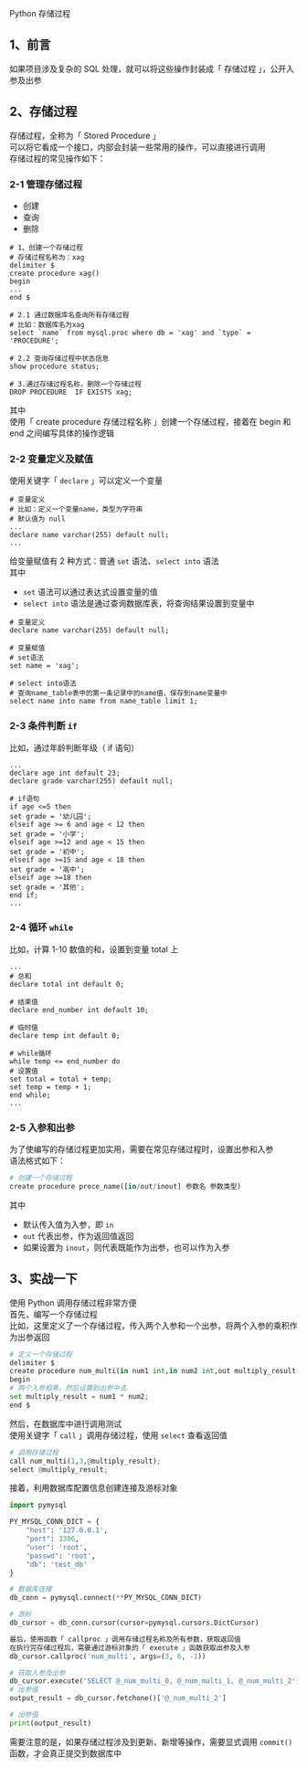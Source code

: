 Python 存储过程
<a name="HOAWB"></a>
## 1、前言
如果项目涉及复杂的 SQL 处理，就可以将这些操作封装成「 存储过程 」，公开入参及出参
<a name="cmeVC"></a>
## 2、存储过程
存储过程，全称为「 Stored Procedure 」<br />可以将它看成一个接口，内部会封装一些常用的操作，可以直接进行调用<br />存储过程的常见操作如下：
<a name="Pm2U3"></a>
### 2-1  管理存储过程

- 创建
- 查询
- 删除
```plsql
# 1、创建一个存储过程
# 存储过程名称为：xag
delimiter $
create procedure xag()
begin
...
end $

# 2.1 通过数据库名查询所有存储过程
# 比如：数据库名为xag
select `name` from mysql.proc where db = 'xag' and `type` = 'PROCEDURE';

# 2.2 查询存储过程中状态信息
show procedure status;

# 3.通过存储过程名称，删除一个存储过程
DROP PROCEDURE  IF EXISTS xag;
```
其中<br />使用「 create procedure 存储过程名称 」创建一个存储过程，接着在 begin 和 end 之间编写具体的操作逻辑
<a name="fdC3x"></a>
### 2-2  变量定义及赋值
使用关键字「 `declare` 」可以定义一个变量
```plsql
# 变量定义
# 比如：定义一个变量name，类型为字符串
# 默认值为 null
...
declare name varchar(255) default null;
...
```
给变量赋值有 2 种方式：普通 `set` 语法、`select into` 语法<br />其中

- `set` 语法可以通过表达式设置变量的值
- `select into` 语法是通过查询数据库表，将查询结果设置到变量中
```plsql
# 变量定义
declare name varchar(255) default null;

# 变量赋值
# set语法
set name = 'xag';

# select into语法
# 查询name_table表中的第一条记录中的name值，保存到name变量中
select name into name from name_table limit 1;
```
<a name="JWIyG"></a>
### 2-3  条件判断 `if`
比如，通过年龄判断年级（ if 语句）
```plsql
...
declare age int default 23;
declare grade varchar(255) default null;

# if语句
if age <=5 then
set grade = '幼儿园';
elseif age >= 6 and age < 12 then
set grade = '小学';
elseif age >=12 and age < 15 then
set grade = '初中';
elseif age >=15 and age < 18 then
set grade = '高中';
elseif age >=18 then
set grade = '其他';
end if;
...
```
<a name="fscVP"></a>
### 2-4  循环 `while`
比如，计算 1-10 数值的和，设置到变量 total 上
```plsql
...
# 总和
declare total int default 0;

# 结束值
declare end_number int default 10;

# 临时值
declare temp int default 0;

# while循环
while temp <= end_number do
# 设置值
set total = total + temp;
set temp = temp + 1;
end while;
...
```
<a name="LGMMj"></a>
### 2-5  入参和出参
为了使编写的存储过程更加实用，需要在常见存储过程时，设置出参和入参<br />语法格式如下：
```python
# 创建一个存储过程
create procedure proce_name([in/out/inout] 参数名 参数类型)
```
其中

- 默认传入值为入参，即 `in`
- `out` 代表出参，作为返回值返回
- 如果设置为 `inout`，则代表既能作为出参，也可以作为入参
<a name="Z8rVs"></a>
## 3、实战一下
使用 Python 调用存储过程非常方便<br />首先，编写一个存储过程<br />比如，这里定义了一个存储过程，传入两个入参和一个出参，将两个入参的乘积作为出参返回
```python
# 定义一个存储过程
delimiter $
create procedure num_multi(in num1 int,in num2 int,out multiply_result int)
begin
# 两个入参相乘，然后设置到出参中去
set multiply_result = num1 * num2;
end $
```
然后，在数据库中进行调用测试<br />使用关键字「 `call` 」调用存储过程，使用 `select` 查看返回值
```python
# 调用存储过程
call num_multi(1,3,@multiply_result);
select @multiply_result;
```
接着，利用数据库配置信息创建连接及游标对象
```python
import pymysql

PY_MYSQL_CONN_DICT = {
    "host": '127.0.0.1',
    "port": 3306,
    "user": 'root',
    "passwd": 'root',
    "db": 'test_db'
}

# 数据库连接
db_conn = pymysql.connect(**PY_MYSQL_CONN_DICT)

# 游标
db_cursor = db_conn.cursor(cursor=pymysql.cursors.DictCursor)

最后，使用函数「 callproc 」调用存储过程名称及所有参数，获取返回值
在执行完存储过程后，需要通过游标对象的「 execute 」函数获取出参及入参
db_cursor.callproc('num_multi', args=(3, 6, -1))

# 获取入参及出参
db_cursor.execute('SELECT @_num_multi_0, @_num_multi_1, @_num_multi_2')
# 出参值
output_result = db_cursor.fetchone()['@_num_multi_2']

# 出参值
print(output_result)
```
需要注意的是，如果存储过程涉及到更新、新增等操作，需要显式调用 `commit()` 函数，才会真正提交到数据库中

